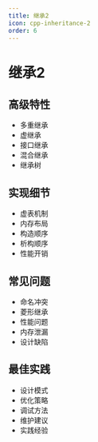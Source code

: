 ```yaml
---
title: 继承2
icon: cpp-inheritance-2
order: 6
---
```


# 继承2

## 高级特性
- 多重继承
- 虚继承
- 接口继承
- 混合继承
- 继承树

## 实现细节
- 虚表机制
- 内存布局
- 构造顺序
- 析构顺序
- 性能开销

## 常见问题
- 命名冲突
- 菱形继承
- 性能问题
- 内存泄漏
- 设计缺陷

## 最佳实践
- 设计模式
- 优化策略
- 调试方法
- 维护建议
- 实践经验
